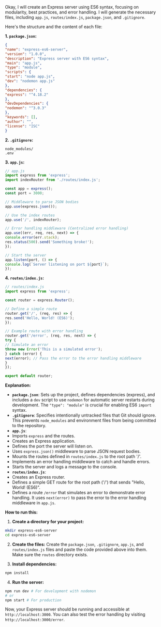 Okay, I will create an Express server using ES6 syntax, focusing on modularity, best practices, and error handling. I
will generate the necessary files, including `app.js`, `routes/index.js`, `package.json`, and `.gitignore`.

Here's the structure and the content of each file:

**1. `package.json`:**

```json
{
"name": "express-es6-server",
"version": "1.0.0",
"description": "Express server with ES6 syntax",
"main": "app.js",
"type": "module",
"scripts": {
"start": "node app.js",
"dev": "nodemon app.js"
},
"dependencies": {
"express": "^4.18.2"
},
"devDependencies": {
"nodemon": "^3.0.3"
},
"keywords": [],
"author": "",
"license": "ISC"
}
```

**2. `.gitignore`:**

```
node_modules/
.env
```

**3. `app.js`:**

```javascript
// app.js
import express from 'express';
import indexRouter from './routes/index.js';

const app = express();
const port = 3000;

// Middleware to parse JSON bodies
app.use(express.json());

// Use the index routes
app.use('/', indexRouter);

// Error handling middleware (Centralized error handling)
app.use((err, req, res, next) => {
console.error(err.stack);
res.status(500).send('Something broke!');
});

// Start the server
app.listen(port, () => {
console.log(`Server listening on port ${port}`);
});
```

**4. `routes/index.js`:**

```javascript
// routes/index.js
import express from 'express';

const router = express.Router();

// Define a simple route
router.get('/', (req, res) => {
res.send('Hello, World! (ES6)');
});

// Example route with error handling
router.get('/error', (req, res, next) => {
try {
// Simulate an error
throw new Error('This is a simulated error');
} catch (error) {
next(error); // Pass the error to the error handling middleware
}
});

export default router;
```

**Explanation:**

* **`package.json`**: Sets up the project, defines dependencies (express), and includes a `dev` script to use `nodemon`
for automatic server restarts during development. The `"type": "module"` is crucial for enabling ES6 `import` syntax.
* **`.gitignore`**: Specifies intentionally untracked files that Git should ignore. This prevents `node_modules` and
environment files from being committed to the repository.
* **`app.js`**:
* Imports `express` and the routes.
* Creates an Express application.
* Defines the port the server will listen on.
* Uses `express.json()` middleware to parse JSON request bodies.
* Mounts the routes defined in `routes/index.js` to the root path '/'.
* Implements an error handling middleware to catch and handle errors.
* Starts the server and logs a message to the console.
* **`routes/index.js`**:
* Creates an Express router.
* Defines a simple GET route for the root path ('/') that sends "Hello, World! (ES6)".
* Defines a route `/error` that simulates an error to demonstrate error handling. It uses `next(error)` to pass the
error to the error handling middleware in `app.js`.

**How to run this:**

1. **Create a directory for your project:**

```bash
mkdir express-es6-server
cd express-es6-server
```

2. **Create the files:** Create the `package.json`, `.gitignore`, `app.js`, and `routes/index.js` files and paste the
code provided above into them. Make sure the `routes` directory exists.

3. **Install dependencies:**

```bash
npm install
```

4. **Run the server:**

```bash
npm run dev # For development with nodemon
# or
npm start # For production
```

Now, your Express server should be running and accessible at `http://localhost:3000`. You can also test the error
handling by visiting `http://localhost:3000/error`.